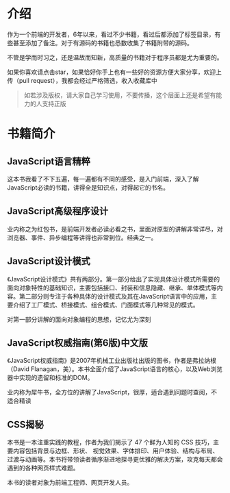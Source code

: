 # 介绍
作为一个前端的开发者，6年以来，看过不少书籍，看过后都添加了标签目录，有些甚至添加了备注。对于有源码的书籍也悉数收集了书籍附带的源码。

不管是学而时习之，还是温故而知新，高质量的书籍对于程序员都是尤为重要的。

如果你喜欢请点击star，如果恰好你手上也有一些好的资源方便大家分享，欢迎上传（pull request），我都会经过严格筛选，收入收藏库中

> 如若涉及版权，请大家自己学习使用，不要传播，这个层面上还是希望有能力的人支持正版
# 书籍简介

## JavaScript语言精粹

这本书我看了不下五遍，每一遍都有不同的感受，是入门前端，深入了解JavaScript必读的书籍，讲得全是知识点，对得起它的书名。

## JavaScript高级程序设计

业内称之为红包书，是前端开发者必读必看之书，里面对原型的讲解非常详尽，对浏览器、事件、异步编程等讲得也非常到位。经典之一。

## JavaScript设计模式

《JavaScript设计模式》共有两部分。第一部分给出了实现具体设计模式所需要的面向对象特性的基础知识，主要包括接口、封装和信息隐藏、继承、单体模式等内容。第二部分则专注于各种具体的设计模式及其在JavaScript语言中的应用，主要介绍了工厂模式、桥接模式、组合模式、门面模式等几种常见的模式。

对第一部分讲解的面向对象编程的思想，记忆尤为深刻

## JavaScript权威指南(第6版)中文版

《JavaScript权威指南》是2007年机械工业出版社出版的图书，作者是弗拉纳根（David Flanagan，美）。本书全面介绍了JavaScript语言的核心，以及Web浏览器中实现的遗留和标准的DOM。

业内称为犀牛书，全方位的讲解了JavaScript，很厚，适合遇到问题时查阅，不适合精读

## CSS揭秘

本书是一本注重实践的教程，作者为我们揭示了 47 个鲜为人知的 CSS 技巧，主要内容包括背景与边框、形状、 视觉效果、字体排印、用户体验、结构与布局、过渡与动画等。本书将带领读者循序渐进地探寻更优雅的解决方案，攻克每天都会遇到的各种网页样式难题。

本书的读者对象为前端工程师、网页开发人员。
